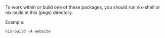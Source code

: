 To work within or build one of these packages, you should run nix-shell or
nix-build in this (pkgs) directory.

Example:

    nix-build -A website
